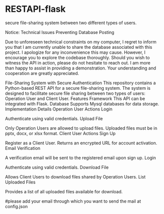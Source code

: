 # RESTAPI-flask
 secure file-sharing system between two different types of users.
 
 Notice: Technical Issues Preventing Database Posting

Due to unforeseen technical constraints on my computer, I regret to inform you that I am currently unable to share the database associated with this project. I apologize for any inconvenience this may cause. However, I encourage you to explore the codebase thoroughly. Should you wish to witness the API in action, please do not hesitate to reach out. I am more than happy to assist in providing a demonstration. Your understanding and cooperation are greatly appreciated.

File-Sharing System with Secure Authentication
This repository contains a Python-based REST API for a secure file-sharing system. The system is designed to facilitate secure file sharing between two types of users: Operation User and Client User.
Features
Framework
This API can be integrated with Flask.
Database
Supports Mysql databases for data storage.
Implementation Details
Operation User Actions
Login

Authenticate using valid credentials.
Upload File

Only Operation Users are allowed to upload files.
Uploaded files must be in pptx, docx, or xlsx format.
Client User Actions
Sign Up

Register as a Client User.
Returns an encrypted URL for account activation.
Email Verification

A verification email will be sent to the registered email upon sign up.
Login

Authenticate using valid credentials.
Download File

Allows Client Users to download files shared by Operation Users.
List Uploaded Files

Provides a list of all uploaded files available for download.

#please add your email through which you want to send the mail at config.json
